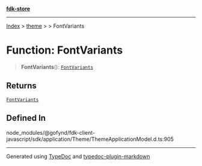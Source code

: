 [**fdk-store**](../../../README.md)
***

[Index](../../../API.md) > [theme](../../README.md) > [<internal>](../README.md) > FontVariants

# Function: FontVariants

> **FontVariants**(): [`FontVariants`](../type-aliases/type-alias.FontVariants.md)

## Returns

[`FontVariants`](../type-aliases/type-alias.FontVariants.md)

## Defined In

node\_modules/@gofynd/fdk-client-javascript/sdk/application/Theme/ThemeApplicationModel.d.ts:905

***
Generated using [TypeDoc](https://typedoc.org/) and [typedoc-plugin-markdown](https://www.npmjs.com/package/typedoc-plugin-markdown)
